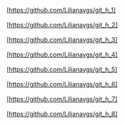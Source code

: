 [https://github.com/Lilianavgs/git_h_1]
<br/><br/>
[https://github.com/Lilianavgs/git_h_2]
<br/><br/>
[https://github.com/Lilianavgs/git_h_3]
<br/><br/>
[https://github.com/Lilianavgs/git_h_4]
<br/><br/>
[https://github.com/Lilianavgs/git_h_5]
<br/><br/>
[https://github.com/Lilianavgs/git_h_6]
<br/><br/>
[https://github.com/Lilianavgs/git_h_7]
<br/><br/>
[https://github.com/Lilianavgs/git_h_8]

